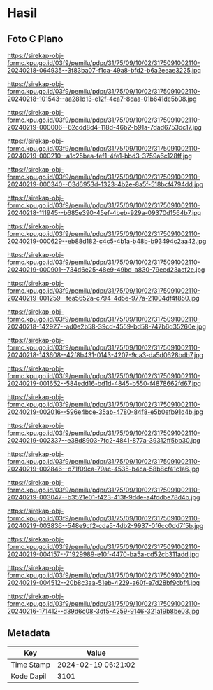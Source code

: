 # Hasil

## Foto C Plano

https://sirekap-obj-formc.kpu.go.id/03f9/pemilu/pdpr/31/75/09/10/02/3175091002110-20240218-064935--3f83ba07-f1ca-49a8-bfd2-b6a2eeae3225.jpg

https://sirekap-obj-formc.kpu.go.id/03f9/pemilu/pdpr/31/75/09/10/02/3175091002110-20240218-101543--aa281d13-e12f-4ca7-8daa-01b641de5b08.jpg

https://sirekap-obj-formc.kpu.go.id/03f9/pemilu/pdpr/31/75/09/10/02/3175091002110-20240219-000006--62cdd8d4-118d-46b2-b91a-7dad6753dc17.jpg

https://sirekap-obj-formc.kpu.go.id/03f9/pemilu/pdpr/31/75/09/10/02/3175091002110-20240219-000210--a1c25bea-fef1-4fe1-bbd3-3759a6c128ff.jpg

https://sirekap-obj-formc.kpu.go.id/03f9/pemilu/pdpr/31/75/09/10/02/3175091002110-20240219-000340--03d6953d-1323-4b2e-8a5f-518bcf4794dd.jpg

https://sirekap-obj-formc.kpu.go.id/03f9/pemilu/pdpr/31/75/09/10/02/3175091002110-20240218-111945--b685e390-45ef-4beb-929a-09370d1564b7.jpg

https://sirekap-obj-formc.kpu.go.id/03f9/pemilu/pdpr/31/75/09/10/02/3175091002110-20240219-000629--eb88d182-c4c5-4b1a-b48b-b93494c2aa42.jpg

https://sirekap-obj-formc.kpu.go.id/03f9/pemilu/pdpr/31/75/09/10/02/3175091002110-20240219-000901--734d6e25-48e9-49bd-a830-79ecd23acf2e.jpg

https://sirekap-obj-formc.kpu.go.id/03f9/pemilu/pdpr/31/75/09/10/02/3175091002110-20240219-001259--fea5652a-c794-4d5e-977a-21004df4f850.jpg

https://sirekap-obj-formc.kpu.go.id/03f9/pemilu/pdpr/31/75/09/10/02/3175091002110-20240218-142927--ad0e2b58-39cd-4559-bd58-747b6d35260e.jpg

https://sirekap-obj-formc.kpu.go.id/03f9/pemilu/pdpr/31/75/09/10/02/3175091002110-20240218-143608--42f8b431-0143-4207-9ca3-da5d0628bdb7.jpg

https://sirekap-obj-formc.kpu.go.id/03f9/pemilu/pdpr/31/75/09/10/02/3175091002110-20240219-001652--584edd16-bd1d-4845-b550-f4878662fd67.jpg

https://sirekap-obj-formc.kpu.go.id/03f9/pemilu/pdpr/31/75/09/10/02/3175091002110-20240219-002016--596e4bce-35ab-4780-84f8-e5b0efb91d4b.jpg

https://sirekap-obj-formc.kpu.go.id/03f9/pemilu/pdpr/31/75/09/10/02/3175091002110-20240219-002337--e38d8903-7fc2-4841-877a-39312ff5bb30.jpg

https://sirekap-obj-formc.kpu.go.id/03f9/pemilu/pdpr/31/75/09/10/02/3175091002110-20240219-002846--d71f09ca-79ac-4535-b4ca-58b8cf41c1a6.jpg

https://sirekap-obj-formc.kpu.go.id/03f9/pemilu/pdpr/31/75/09/10/02/3175091002110-20240219-003047--b3521e01-f423-413f-9dde-a4fddbe78d4b.jpg

https://sirekap-obj-formc.kpu.go.id/03f9/pemilu/pdpr/31/75/09/10/02/3175091002110-20240219-003836--548e9cf2-cda5-4db2-9937-0f6cc0dd7f5b.jpg

https://sirekap-obj-formc.kpu.go.id/03f9/pemilu/pdpr/31/75/09/10/02/3175091002110-20240219-004157--71929989-e10f-4470-ba5a-cd52cb311add.jpg

https://sirekap-obj-formc.kpu.go.id/03f9/pemilu/pdpr/31/75/09/10/02/3175091002110-20240219-004512--20b8c3aa-51eb-4229-a60f-e7d28bf9cbf4.jpg

https://sirekap-obj-formc.kpu.go.id/03f9/pemilu/pdpr/31/75/09/10/02/3175091002110-20240216-171412--d39d6c08-3df5-4259-9146-321a19b8be03.jpg


## Metadata

| Key        | Value               |
| ---------- | ------------------- |
| Time Stamp | 2024-02-19 06:21:02 |
| Kode Dapil | 3101                |



